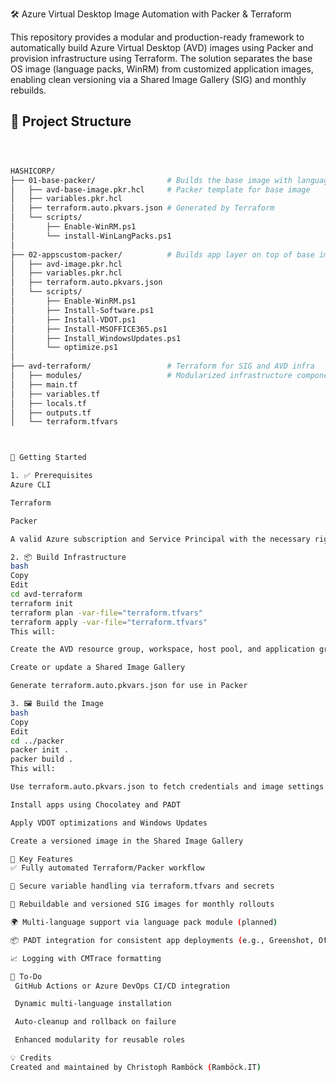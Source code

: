 
🛠️ Azure Virtual Desktop Image Automation with Packer & Terraform

This repository provides a modular and production-ready framework to automatically build Azure Virtual Desktop (AVD) images using Packer and provision infrastructure using Terraform. The solution separates the base OS image (language packs, WinRM) from customized application images, enabling clean versioning via a Shared Image Gallery (SIG) and monthly rebuilds.


## 📁 Project Structure

```bash



HASHICORP/
├── 01-base-packer/                # Builds the base image with language packs
│   ├── avd-base-image.pkr.hcl     # Packer template for base image
│   ├── variables.pkr.hcl
│   ├── terraform.auto.pkvars.json # Generated by Terraform
│   └── scripts/
│       ├── Enable-WinRM.ps1
│       └── install-WinLangPacks.ps1
│
├── 02-appscustom-packer/          # Builds app layer on top of base image
│   ├── avd-image.pkr.hcl
│   ├── variables.pkr.hcl
│   ├── terraform.auto.pkvars.json
│   └── scripts/
│       ├── Enable-WinRM.ps1
│       ├── Install-Software.ps1
│       ├── Install-VDOT.ps1
│       ├── Install-MSOFFICE365.ps1
│       ├── Install_WindowsUpdates.ps1
│       └── optimize.ps1
│
├── avd-terraform/                 # Terraform for SIG and AVD infra
│   ├── modules/                   # Modularized infrastructure components
│   ├── main.tf
│   ├── variables.tf
│   ├── locals.tf
│   ├── outputs.tf
│   └── terraform.tfvars



🚀 Getting Started

1. ✅ Prerequisites
Azure CLI

Terraform

Packer

A valid Azure subscription and Service Principal with the necessary rights

2. 📦 Build Infrastructure
bash
Copy
Edit
cd avd-terraform
terraform init
terraform plan -var-file="terraform.tfvars"
terraform apply -var-file="terraform.tfvars"
This will:

Create the AVD resource group, workspace, host pool, and application group

Create or update a Shared Image Gallery

Generate terraform.auto.pkvars.json for use in Packer

3. 🖼️ Build the Image
bash
Copy
Edit
cd ../packer
packer init .
packer build .
This will:

Use terraform.auto.pkvars.json to fetch credentials and image settings

Install apps using Chocolatey and PADT

Apply VDOT optimizations and Windows Updates

Create a versioned image in the Shared Image Gallery

🧰 Key Features
✅ Fully automated Terraform/Packer workflow

🔐 Secure variable handling via terraform.tfvars and secrets

🔄 Rebuildable and versioned SIG images for monthly rollouts

🌍 Multi-language support via language pack module (planned)

📦 PADT integration for consistent app deployments (e.g., Greenshot, Office)

📈 Logging with CMTrace formatting

📎 To-Do
 GitHub Actions or Azure DevOps CI/CD integration

 Dynamic multi-language installation

 Auto-cleanup and rollback on failure

 Enhanced modularity for reusable roles

💡 Credits
Created and maintained by Christoph Ramböck (Ramböck.IT)